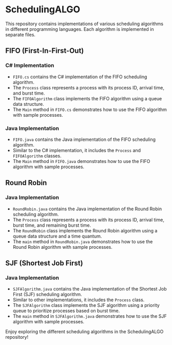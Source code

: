 # SchedulingALGO

This repository contains implementations of various scheduling algorithms in different programming languages. Each algorithm is implemented in separate files.

## FIFO (First-In-First-Out)

### C# Implementation
- `FIFO.cs` contains the C# implementation of the FIFO scheduling algorithm.
- The `Process` class represents a process with its process ID, arrival time, and burst time.
- The `FIFOAlgorithm` class implements the FIFO algorithm using a queue data structure.
- The `Main` method in `FIFO.cs` demonstrates how to use the FIFO algorithm with sample processes.

### Java Implementation
- `FIFO.java` contains the Java implementation of the FIFO scheduling algorithm.
- Similar to the C# implementation, it includes the `Process` and `FIFOAlgorithm` classes.
- The `Main` method in `FIFO.java` demonstrates how to use the FIFO algorithm with sample processes.

## Round Robin

### Java Implementation
- `RoundRobin.java` contains the Java implementation of the Round Robin scheduling algorithm.
- The `Process` class represents a process with its process ID, arrival time, burst time, and remaining burst time.
- The `RoundRobin` class implements the Round Robin algorithm using a queue data structure and a time quantum.
- The `main` method in `RoundRobin.java` demonstrates how to use the Round Robin algorithm with sample processes.

## SJF (Shortest Job First)

### Java Implementation
- `SJFAlgorithm.java` contains the Java implementation of the Shortest Job First (SJF) scheduling algorithm.
- Similar to other implementations, it includes the `Process` class.
- The `SJFAlgorithm` class implements the SJF algorithm using a priority queue to prioritize processes based on burst time.
- The `main` method in `SJFAlgorithm.java` demonstrates how to use the SJF algorithm with sample processes.

Enjoy exploring the different scheduling algorithms in the SchedulingALGO repository!
